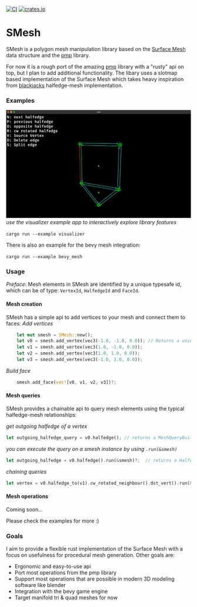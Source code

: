 [![CI](https://github.com/Bendzae/SMesh/actions/workflows/rust.yml/badge.svg)](https://github.com/Bendzae/SMesh/actions/workflows/rust.yml)
[![crates.io](https://img.shields.io/crates/v/smesh.svg)](https://crates.io/crates/smesh)

# SMesh

SMesh is a polygon mesh manipulation library based on the
[Surface Mesh](https://link.springer.com/chapter/10.1007/978-3-642-24734-7_29)
data structure and the [pmp](https://github.com/pmp-library/pmp-library)
library.

For now it is a rough port of the amazing
[pmp](https://github.com/pmp-library/pmp-library) library with a "rusty" api on
top, but I plan to add additional functionality. The libary uses a slotmap based
implementation of the Surface Mesh which takes heavy inspiration from
[blackjacks](https://github.com/setzer22/blackjack) halfedge-mesh
implementation.

### Examples

![screenshot](visualizer_screenshot.png)
_use the visualizer example app to interactively explore library features_

`cargo run --example visualizer`

There is also an example for the bevy mesh integration:

`cargo run --example bevy_mesh`

### Usage

_Preface_: Mesh elements in SMesh are identified by a unique typesafe id, which can be of type:
`VertexId`, `HalfedgeId` and `FaceId`.

#### Mesh creation

SMesh has a simple api to add vertices to your mesh and connect them to faces:
_Add vertices_

```rust
    let mut smesh = SMesh::new();
    let v0 = smesh.add_vertex(vec3(-1.0, -1.0, 0.0)); // Returns a unique VertexId
    let v1 = smesh.add_vertex(vec3(1.0, -1.0, 0.0));
    let v2 = smesh.add_vertex(vec3(1.0, 1.0, 0.0));
    let v3 = smesh.add_vertex(vec3(-1.0, 1.0, 0.0));
```

_Build face_

```rust
    smesh.add_face(vec![v0, v1, v2, v3])?;
```

#### Mesh queries

SMesh provides a chainable api to query mesh elements using the typical halfedge-mesh relationships:

_get outgoing halfedge of a vertex_

```rust
let outgoing_halfedge_query = v0.halfedge(); // returns a MeshQueryBuilder<HalfedgeId>
```

_you can execute the query on a smesh instance by using `.run(&smesh)`_

```rust
let outgoing_halfedge = v0.halfedge().run(&smesh)?;  // returns a HalfedgeId
```

_chaining queries_

```rust
let vertex = v0.halfedge_to(v1).cw_rotated_neighbour().dst_vert().run(&smesh)?;  // returns a VertexId
```

#### Mesh operations

Coming soon...

Please check the examples for more :)

### Goals

I aim to provide a flexible rust implementation of the Surface Mesh with a focus
on usefulness for procedural mesh generation. Other goals are:

- Ergonomic and easy-to-use api
- Port most operations from the pmp library
- Support most operations that are possible in modern 3D modeling software like
  blender
- Integration with the bevy game engine
- Target manifold tri & quad meshes for now

